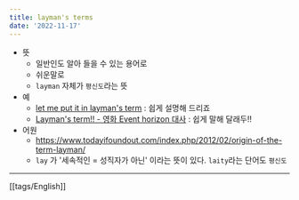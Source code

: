 ```yaml
---
title: layman's terms
date: '2022-11-17'
---
```

- 뜻
	- 일반인도 알아 들을 수 있는 용어로
	- 쉬운말로
	- `layman` 자체가 `평신도`라는 뜻
- 예
	- [let me put it in layman's term](https://www.segye.com/newsView/20110715003185) : 쉽게 설명해 드리죠
	- [Layman's term!! - 영화 Event horizon 대사](http://www.script-o-rama.com/movie_scripts/e/event-horizon-script-transcript-neill.html) : 쉽게 말해 달래두!!
- 어원
	- https://www.todayifoundout.com/index.php/2012/02/origin-of-the-term-layman/
	- `lay` 가 '세속적인 = 성직자가 아닌' 이라는 뜻이 있다. `laity`라는 단어도 `평신도`

---
[[tags/English]]